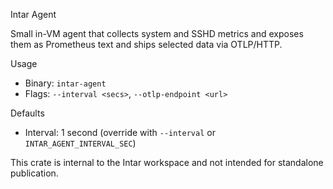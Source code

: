 Intar Agent

Small in-VM agent that collects system and SSHD metrics and exposes them as Prometheus text and ships selected data via OTLP/HTTP.

Usage

- Binary: `intar-agent`
- Flags: `--interval <secs>`, `--otlp-endpoint <url>`

Defaults

- Interval: 1 second (override with `--interval` or `INTAR_AGENT_INTERVAL_SEC`)

This crate is internal to the Intar workspace and not intended for standalone publication.
